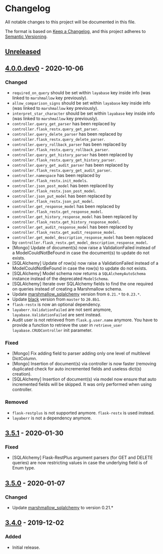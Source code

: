 # Changelog
All notable changes to this project will be documented in this file.

The format is based on [Keep a Changelog](https://keepachangelog.com/en/1.0.0/),
and this project adheres to [Semantic Versioning](https://semver.org/spec/v2.0.0.html).

## [Unreleased]

## [4.0.0.dev0] - 2020-10-06
### Changed
- `required_on_query` should be set within `layabase` key inside info (was linked to `marshmallow` key previously).
- `allow_comparison_signs` should be set within `layabase` key inside info (was linked to `marshmallow` key previously).
- `interpret_star_character` should be set within `layabase` key inside info (was linked to `marshmallow` key previously).
- `controller.query_get_parser` has been replaced by `controller.flask_restx.query_get_parser`.
- `controller.query_delete_parser` has been replaced by `controller.flask_restx.query_delete_parser`.
- `controller.query_rollback_parser` has been replaced by `controller.flask_restx.query_rollback_parser`.
- `controller.query_get_history_parser` has been replaced by `controller.flask_restx.query_get_history_parser`.
- `controller.query_get_audit_parser` has been replaced by `controller.flask_restx.query_get_audit_parser`.
- `controller.namespace` has been replaced by `controller.flask_restx.init_models`.
- `controller.json_post_model` has been replaced by `controller.flask_restx.json_post_model`.
- `controller.json_put_model` has been replaced by `controller.flask_restx.json_put_model`.
- `controller.get_response_model` has been replaced by `controller.flask_restx.get_response_model`.
- `controller.get_history_response_model` has been replaced by `controller.flask_restx.get_history_response_model`.
- `controller.get_audit_response_model` has been replaced by `controller.flask_restx.get_audit_response_model`.
- `controller.get_model_description_response_model` has been replaced by `controller.flask_restx.get_model_description_response_model`.
- [Mongo] Update of document(s) now raise a ValidationFailed instead of a ModelCouldNotBeFound in case the document(s) to update do not exists.
- [SQLAlchemy] Update of row(s) now raise a ValidationFailed instead of a ModelCouldNotBeFound in case the row(s) to update do not exists.
- [SQLAlchemy] Model schema now returns a `SQLAlchemyAutoSchema` instance instead of the deprecated `ModelSchema`.
- [SQLAlchemy] Iterate over SQLAlchemy fields to find the one required on queries instead of creating a Marshmallow schema.
- Update [marshmallow_sqlalchemy](https://marshmallow-sqlalchemy.readthedocs.io/en/latest/changelog.html) version from `0.21.*` to `0.23.*`.
- Update [black](https://pypi.org/project/black/) version from `master` to `20.8b1`.
- `flask-restx` is now an optional dependency.
- `layaberr.ValidationFailed` are not sent anymore, `layabase.ValidationFailed` are sent instead.
- Audit user is not retrieved from `flask.g.user.name` anymore. You have to provide a function to retrieve the user in `retrieve_user` `layabase.CRUDController` init parameter.

### Fixed
- [Mongo] Fix adding field to parser adding only one level of multilevel DictColumn.
- [Mongo] Insertion of document(s) via controller is now faster (removing duplicated check for auto incremented fields and useless dict(s) creation).
- [SQLAlchemy] Insertion of document(s) via model now ensure that auto incremented fields will be skipped. It was only performed when using controller.

### Removed
- `flask-restplus` is not supported anymore. `flask-restx` is used instead.
- `layaberr` is not a dependency anymore.

## [3.5.1] - 2020-01-30
### Fixed
- [SQLAlchemy] Flask-RestPlus argument parsers (for GET and DELETE queries) are now restricting values in case the underlying field is of Enum type.

## [3.5.0] - 2020-01-07
### Changed
- Update [marshmallow_sqlalchemy](https://marshmallow-sqlalchemy.readthedocs.io/en/latest/changelog.html) to version 0.21.*

## [3.4.0] - 2019-12-02
### Added
- Initial release.

[Unreleased]: https://github.com/Colin-b/layabase/compare/v4.0.0.dev0...HEAD
[4.0.0.dev0]: https://github.com/Colin-b/layabase/compare/v3.5.1...v4.0.0.dev0
[3.5.1]: https://github.com/Colin-b/layabase/compare/v3.5.0...v3.5.1
[3.5.0]: https://github.com/Colin-b/layabase/compare/v3.4.0...v3.5.0
[3.4.0]: https://github.com/Colin-b/layabase/releases/tag/v3.4.0
